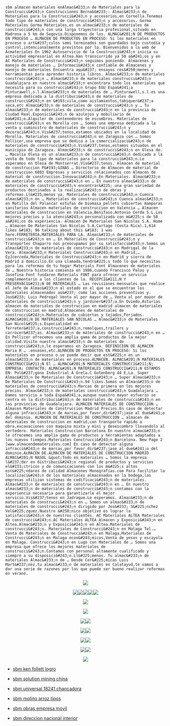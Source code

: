 
```
sbm almacen materiales enAlmac&#233;n de Materiales para la Construcci&#243;n Construcciones Bernab&#233;: Almac&#233;n de Materiales para la Construcci&#243;n y accesorios,en Cornella.Tenemos todo tipo de materiales de construcci&#243;n y accesorios. Gorma Materiales Gorma Materiales,es un almac&#233;n de materiales de construcci&#243;n con una larga trayectoria profesional,situado en Madrona a 5 km de Segovia.Disponemos de los. ALMAC&#201;N DE PRODUCTOS EN PROCESO … ALMACEN DE PRODUCTOS EN PROCESO: Si los materiales en proceso o art&#237;culos semi terminados son guardados bajo custodia y control,intencionalmente previstos por la. Bienvenidos a la web de Acmateriales En 1962 Autoservicio de la Construcci&#243;n inicia su actividad empresarial en Altea.Han transcurrido ya 50 a&#241;os y en AC Materiales de Construcci&#243;n seguimos poniendo. Almacenes y manejo de materiales … Informaci&#243;n confiable de Almacenes y manejo de materiales Encuentra aqu&#237; ensayos res&#250;menes y herramientas para aprender historia libros. Almac&#233;n de materiales construcci&#243;n … Almac&#233;n de materiales construcci&#243;n Guadalajara en nuestro almac&#233;n encontrara todo los materiales que necesita para su construcci&#243;n Grupo EGU Espa&#241;a Pinturawell,s.l.Almac&#233;n de materiales de … Pinturawell,s.l.es una empresa dedicada a la distribuci&#243;n de materiales de construcci&#243;n en &#193;vila,como aislamientos,tabiquer&#237;a seca,etc Almac&#233;n de materiales de construcci&#243;n y … Tu almac&#233;n de materiales de construcci&#243;n en la provincia de Ciudad Real.Exposici&#243;n de azulejos y mobiliario de ba&#241;o.Alquiler de contenedores de escombros. Materiales de construcci&#243;n en Morella con … Somos una empresa dedicada a la venta y suministro de materiales de construcci&#243;n y decoraci&#243;n.Vis&#237;tenos,estamos ubicados en la localidad de Morella. Materiales de construcci&#243;n en Zaragoza con … Somos Pellicer,una empresa que se dedica a la comercializaci&#243;n de materiales de construcci&#243;n.Vis&#237;tenos,estamos situados en el municipio de Zaragoza. Almac&#233;n de construcci&#243;n en Olesa de. … Macolsa Olesa es un almac&#233;n de construcci&#243;n dedicado a la venta de todo tipo de materiales para la construcci&#243;n.Le esperamos en Olesa de Montserrat.Vis&#237;tenos. Almacen de material de construccion P&#193;GINAS … Directorio de Almacen de material de construccion.6883 Empresas y servicios relacionados con Almacen de material de construccion.Innovaci&#243;n En Materiales. Almac&#233;n de materiales de construcci&#243;n en … En nuestro almac&#233;n de materiales de construcci&#243;n encontrar&#225; una gran variedad de productos destinados a la realizaci&#243;n de obras y reformas.Ll&#225;menos ya. Materiales de construcci&#243;n Cuenca almac&#233;n en … Materiales de construcci&#243;n Cuenca almac&#233;n en Motilla del Palancar estufas de biomasa pellets cubiertas mamparas sanitarios Almacen materiales de construccion en Valencia … Almacen materiales de construccion en Valencia,Benifaio.Antonio Cerda S.L.Los mejores precios y la atenci&#243;n personalizada con m&#225;s de 50 a&#241;os de experiencia. Almacen De Materiales San Nicolas S.A. Home … Almacen De Materiales San Nicolas S.A.Cartago (Costa Rica).1,614 likes &#183; 96 talking about this &#183; 1 was here.FERRETERIA,MATERIALES PARA LA. Almac&#233;n de materiales de construcci&#243;n en … En Materiales de Construcci&#243;n y Transportes Chaparro nos preocupamos por su satisfacci&#243;n.Somos un almac&#233;n de materiales de construcci&#243;n en Madrigal de la Vera. Almac&#233;n Materiales Construcci&#243;n en Madrid,… EyJcerceda,Materiales de Construcci&#243;n en Madrid y sierra de Madrid a domicilio.En una Llamada,tendr&#225;s todo lo que necesitas para las reformas de tu hogar Materials Font Almacenes de materiales de … Nuestra historia comienza en 1986,cuando Francisco Palou y Josefina Font fundaron Materials FONT para ofrecer un servicio complementario a los clientes de la. RECEPCI&#211;N Y PRESERVACI&#211;N DE MATERIALES … Las revisiones mensuales que realice el Jefe de Almac&#233;n al estado en el que se encuentran los materiales almacenados as&#237; como las acciones preventivas y. Jos&#233; Luis Pedregal Venta al por mayor de … Venta al por mayor de materiales de construcci&#243;n y jardiner&#237;a.En Oviedo,Asturias almacen de materiales de construccion en madrid almacen de materiales de construccion en madrid.Almacenes de materiales de construcci&#243;n.Materiales de cubiertas y tejados,Forjados. ALMAC&#201;N DE MATERIALES SAN NICOLAS … Almac&#233;n de Materiales San Nicol&#225;s.Especialidad en ferreter&#237;a,construcci&#243;n,remolques,trailers y carrocer&#237;as. Almac&#233;n de materiales de construcci&#243;n en … En Pellicer ofrecemos una amplia gama de productos de la mejor calidad.Visite nuestro almac&#233;n de materiales de construcci&#243;n,le esperamos en Zaragoza. DEFINICION DE ALMACEN Maria H … .envases,etc.ALMACEN DE PRODUCTOS EN PROCESO: Si los materiales en proceso o.se puede decir que est&#225;n en un almac&#233;n de materiales en proceso.ALMACEN. ALMAC&#201;N MATERIALES CONSTRUCCI&#211;N El … ALMAC&#201;N MATERIALES CONSTRUCCI&#211;N; EMPRESA; CONTACTO; ALMAC&#201;N MATERIALES CONSTRUCCI&#211;N ESTAMOS EN: Pol&#237;gono Industrial A Grela.C Gutenberg 44 E,La. Super Almac&#233;n De Materiales De Construcci&#243;n … Super Almac&#233;n De Materiales De Construcci&#243;n.94 likes.Somos un Almac&#233;n de materiales de construcci&#243;n.Marcas de primera en los mejores precios. Almac&#233;n de materiales construcci&#243;n Guadalajara … Damos servicio a toda Espa&#241;a,aunque nuestro mayor esfuerzo se centra en la distribuci&#243;n de materiales de construcci&#243;n en las provincias de Guadalajara. ALMACEN MATERIALES DE CONSTRUCCION … Almacen Materiales de Construccion Madrid Precios.En caso de detectar alguna infracci&#243;n de marcas,por favor,dir&#237;jase al due&#241;o del dominio. ALMACEN DE MATERIALES DE CONSTRUCCION … almacen de materiales de construccion en madrid,con transporte rapido a obra,excavaciones con maquina mixta y mini y desescombro llevandolo al vertedero. Materiales Construccion Barcelona En nuestro almac&#233;n le ofrecemos una amplia gama de productos y herramientas adaptados a los nuevos tiempos.Materiales Construcci&#243;n Barcelona. New Page 2 [www.almacendemateriales.com] En caso de detectar alguna infracci&#243;n de marcas,por favor,dir&#237;jase al due&#241;o del dominio.ALMACEN DE.ALMACEN DE MATERIALES DE CONSTRUCCION MADRID ALMAC&#201;N NASOL &quot;Todo en materiales … Somos la empresa l&#237;der en distribuci&#243;n regional de productos y servicios el&#233;ctricos y de comunicaciones con los m&#225;s altos est&#225;ndares de calidad Almacenes Monografias.com Para facilitar la localizaci&#243;n de los materiales almacenados en la bodega,las empresas utilizan sistemas de codificaci&#243;n de materiales. Almac&#233;n de materiales de construcci&#243;n en … En nuestro almac&#233;n de materiales de construcci&#243;n contamos con la experiencia necesaria para garantizarle el mejor servicio.Vis&#237;tenos en Jadraque.Le esperamos. Almac&#233;n de materiales de construcci&#243;n en … Somos un almac&#233;n de materiales de construcci&#243;n dirigido por Jos&#233; S&#225;nchez Vel&#225;zquez.Nuestro &#250;nico objetivo es lograr la satisfacci&#243;n de nuestros clientes. AC Materiales ALTEA Materiales de construcci&#243;n.AC Materiales ALTEA Almacen y Exposici&#243;n en Altea.Almac&#233;n y Exposici&#243;n en Altea.Materiales de construcci&#243;n. Materiales de Construcci&#243;n en Malaga Tel.… Venta de Materiales de Construcci&#243;n en Malaga,Materiales de Construcci&#243;n en Malaga econ&#243;micos,Venta de yesos y escayola en Malaga. Construcci&#243;n en Lugo con Materiales de … Somos una empresa que ofrece los mejores materiales de construcci&#243;n.Contamos con personal altamente cualificado y siempre a su disposici&#243;n.Ll&#225;menos. Tu almac&#233;n de materiales Almac&#233;n de … Desde Cer&#225;micas Luis Mart&#237;nez,tu almac&#233;n de materiales en Calatayud,te vamos a dar una serie de razones por los que puede ser bueno realizar reformas en verano. 
```

<div align="center">

<a href="https://es-crusher.shibang-china.com/github&k=sbm+almacen+materiales+en"><img src="https://static.shibang-china.com/es/crusher/logo.jpg"></a>

<a href="https://es-crusher.shibang-china.com/github&k=sbm+almacen+materiales+en"><img src="https://static.shibang-china.com/es/crusher/index.jpg"></a><a href="https://es-crusher.shibang-china.com/material.htmlgithub&k=sbm+almacen+materiales+en"><img src="https://static.shibang-china.com/es/crusher/material.jpg"></a><a href="https://es-crusher.shibang-china.com/application.htmlgithub&k=sbm+almacen+materiales+en"><img src="https://static.shibang-china.com/es/crusher/application.jpg"></a><a href="https://es-crusher.shibang-china.com/aboutus.htmlgithub&k=sbm+almacen+materiales+en"><img src="https://static.shibang-china.com/es/crusher/aboutus.jpg"></a><a href="https://es-crusher.shibang-china.com/contact.htmlgithub&k=sbm+almacen+materiales+en"><img src="https://static.shibang-china.com/es/crusher/contact.jpg"></a>

<a href="https://es-crusher.shibang-china.com/github&k=sbm+almacen+materiales+en"><img src="https://static.shibang-china.com/es/crusher/banner.jpg"></a>

<a href="https://swt.shibang-china.com/github&k=sbm+almacen+materiales+en"><img src="https://static.shibang-china.com/es/crusher/text.jpg"></a>

<a href="https://swt.shibang-china.com/github&k=sbm+almacen+materiales+en"><img src="https://static.shibang-china.com/es/crusher/chat.jpg"></a><a href="https://es-crusher.shibang-china.com/contact.htmlgithub&k=sbm+almacen+materiales+en"><img src="https://static.shibang-china.com/es/crusher/message.jpg"></a>

<a href="https://es-crusher.shibang-china.com/products/pe.htmlgithub&k=sbm+almacen+materiales+en"><img src="https://static.shibang-china.com/es/crusher/pe.jpg"></a><a href="https://es-crusher.shibang-china.com/products/pf.htmlgithub&k=sbm+almacen+materiales+en"><img src="https://static.shibang-china.com/es/crusher/pf.jpg"></a>

<a href="https://es-crusher.shibang-china.com/products/hpt.htmlgithub&k=sbm+almacen+materiales+en"><img src="https://static.shibang-china.com/es/crusher/hpt.jpg"></a><a href="https://es-crusher.shibang-china.com/products/vsi.htmlgithub&k=sbm+almacen+materiales+en"><img src="https://static.shibang-china.com/es/crusher/vsi.jpg"></a>

<a href="https://es-crusher.shibang-china.com/products/klv.htmlgithub&k=sbm+almacen+materiales+en"><img src="https://static.shibang-china.com/es/crusher/klv.jpg"></a><a href="https://es-crusher.shibang-china.com/products/portable.htmlgithub&k=sbm+almacen+materiales+en"><img src="https://static.shibang-china.com/es/crusher/portable.jpg"></a>

<a href="https://swt.shibang-china.com/github&k=sbm+almacen+materiales+en"><img src="https://static.shibang-china.com/es/crusher/case.jpg"></a>

</div>


* [sbm ken follett logro](sbm%20ken%20follett%20logro.md)

* [sbm solution mining china](sbm%20solution%20mining%20china.md)

* [sbm universal 18241 chancadora](sbm%20universal%2018241%20chancadora.md)

* [sbm molino arroz tipos](sbm%20molino%20arroz%20tipos.md)

* [sbm obras empresa movil](sbm%20obras%20empresa%20movil.md)

* [sbm direccion nacional interior](sbm%20direccion%20nacional%20interior.md)